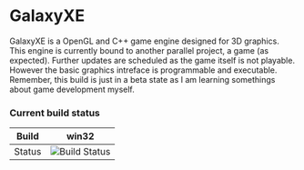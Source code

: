  # GalaxyXE
GalaxyXE is a OpenGL and C++ game engine designed for 3D graphics.
This engine is currently bound to another parallel project, a game (as expected).
Further updates are scheduled as the game itself is not playable. However the basic graphics intreface is programmable and executable. Remember, this build is just in a beta state as I am learning somethings about game development myself.

### Current build status
Build | win32 |
---   |  ---  |
Status | ![Build Status](https://travis-ci.org/lPrimemaster/GalaxyXE.svg?branch=master) |
